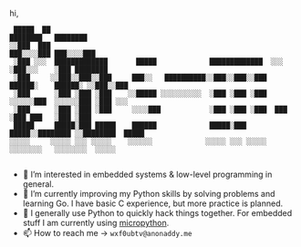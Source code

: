 hi,
```
 █████  ██                                                        ████████   ████████           
░░███  ███                                                       ███░░░░███ ███░░░░███          
 ░███ ░░░  █████████████       █████             █████████████  ░░░    ░███░░░    ░███ ████████ 
 ░███     ░░███░░███░░███     ███░░   ██████████░░███░░███░░███    ██████░    ██████░ ░░███░░███
 ░███      ░███ ░███ ░███    ░░█████ ░░░░░░░░░░  ░███ ░███ ░███   ░░░░░░███  ░░░░░░███ ░███ ░░░ 
 ░███      ░███ ░███ ░███     ░░░░███            ░███ ░███ ░███  ███   ░███ ███   ░███ ░███     
 █████     █████░███ █████    ██████             █████░███ █████░░████████ ░░████████  █████    
░░░░░     ░░░░░ ░░░ ░░░░░    ░░░░░░             ░░░░░ ░░░ ░░░░░  ░░░░░░░░   ░░░░░░░░  ░░░░░     
                                                                                                                                      
```

- 👀 I’m interested in embedded systems & low-level programming in general.  
- 🌱 I’m currently improving my Python skills by solving problems and learning Go. I have basic C experience, but more practice is planned.  
- 🔧 I generally use Python to quickly hack things together. For embedded stuff I am currently using [micropython](https://micropython.org/).  
- 📫 How to reach me -> `wxf0ubtv@anonaddy.me`

<!---
s-m33r/s-m33r is a ✨ special ✨ repository because its `README.md` (this file) appears on your GitHub profile.
You can click the Preview link to take a look at your changes.
--->

